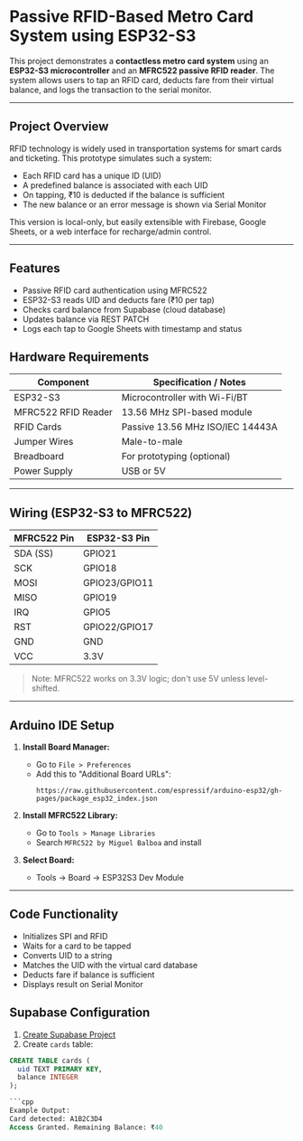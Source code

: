 #  Passive RFID-Based Metro Card System using ESP32-S3

This project demonstrates a **contactless metro card system** using an **ESP32-S3 microcontroller** and an **MFRC522 passive RFID reader**. The system allows users to tap an RFID card, deducts fare from their virtual balance, and logs the transaction to the serial monitor.

---

##  Project Overview

RFID technology is widely used in transportation systems for smart cards and ticketing. This prototype simulates such a system:

- Each RFID card has a unique ID (UID)
- A predefined balance is associated with each UID
- On tapping, ₹10 is deducted if the balance is sufficient
- The new balance or an error message is shown via Serial Monitor

This version is local-only, but easily extensible with Firebase, Google Sheets, or a web interface for recharge/admin control.

---

##  Features

- Passive RFID card authentication using MFRC522
- ESP32-S3 reads UID and deducts fare (₹10 per tap)
- Checks card balance from Supabase (cloud database)
- Updates balance via REST PATCH
- Logs each tap to Google Sheets with timestamp and status


##  Hardware Requirements

| Component          | Specification / Notes            |
|-------------------|----------------------------------|
| ESP32-S3           | Microcontroller with Wi-Fi/BT    |
| MFRC522 RFID Reader| 13.56 MHz SPI-based module        |
| RFID Cards         | Passive 13.56 MHz ISO/IEC 14443A |
| Jumper Wires       | Male-to-male                     |
| Breadboard         | For prototyping (optional)       |
| Power Supply       | USB or 5V                        |

---

##  Wiring (ESP32-S3 to MFRC522)

| MFRC522 Pin | ESP32-S3 Pin |
|-------------|--------------|
| SDA (SS)    | GPIO21       |
| SCK         | GPIO18       |
| MOSI        | GPIO23/GPIO11       |
| MISO        | GPIO19       |
| IRQ         | GPIO5        |
| RST         | GPIO22/GPIO17       |
| GND         | GND          |
| VCC         | 3.3V         |

>  Note: MFRC522 works on 3.3V logic; don't use 5V unless level-shifted.

---

##  Arduino IDE Setup

1. **Install Board Manager:**
   - Go to `File > Preferences`
   - Add this to "Additional Board URLs":
     ```
     https://raw.githubusercontent.com/espressif/arduino-esp32/gh-pages/package_esp32_index.json
     ```

2. **Install MFRC522 Library:**
   - Go to `Tools > Manage Libraries`
   - Search `MFRC522 by Miguel Balboa` and install

3. **Select Board:**
   - Tools → Board → ESP32S3 Dev Module

---

##  Code Functionality

- Initializes SPI and RFID
- Waits for a card to be tapped
- Converts UID to a string
- Matches the UID with the virtual card database
- Deducts fare if balance is sufficient
- Displays result on Serial Monitor

##  Supabase Configuration

1. [Create Supabase Project](https://supabase.io)
2. Create `cards` table:

```sql
CREATE TABLE cards (
  uid TEXT PRIMARY KEY,
  balance INTEGER
);

```cpp
Example Output:
Card detected: A1B2C3D4
Access Granted. Remaining Balance: ₹40
